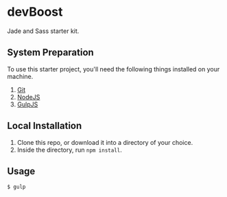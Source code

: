 # devBoost
Jade and Sass starter kit.

## System Preparation

To use this starter project, you'll need the following things installed on your machine.

1. [Git](https://git-scm.com/downloads)
2. [NodeJS](http://nodejs.org)
3. [GulpJS](https://github.com/gulpjs/gulp)

## Local Installation

1. Clone this repo, or download it into a directory of your choice.
2. Inside the directory, run `npm install`.

## Usage

```shell
$ gulp
```
